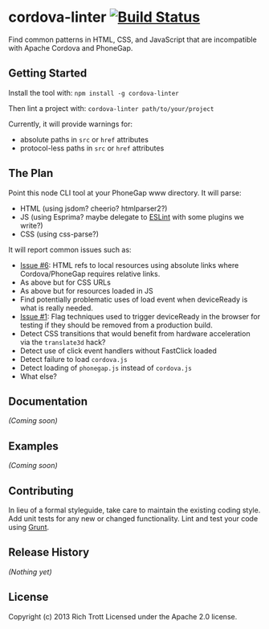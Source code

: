 # cordova-linter [![Build Status](https://secure.travis-ci.org/Trott/cordova-linter.png?branch=master)](http://travis-ci.org/Trott/cordova-linter)

Find common patterns in HTML, CSS, and JavaScript that are incompatible with Apache Cordova and PhoneGap.

## Getting Started
Install the tool with: `npm install -g cordova-linter`

Then lint a project with: `cordova-linter path/to/your/project`

Currently, it will provide warnings for:

* absolute paths in `src` or `href` attributes
* protocol-less paths in `src` or `href` attributes

## The Plan

Point this node CLI tool at your PhoneGap www directory. It will parse:

* HTML (using jsdom? cheerio? htmlparser2?)
* JS (using Esprima? maybe delegate to [ESLint](https://github.com/nzakas/eslint) with some plugins we write?)
* CSS (using css-parse?)

It will report common issues such as:

* [Issue #6](https://github.com/Trott/cordova-linter/issues/6): HTML refs to local resources using absolute links where Cordova/PhoneGap requires relative links.
* As above but for CSS URLs
* As above but for resources loaded in JS
* Find potentially problematic uses of load event when deviceReady is what is really needed.
* [Issue #1](https://github.com/Trott/cordova-linter/issues/1): Flag techniques used to trigger deviceReady in the browser for testing if they should be removed from a production build. 
* Detect CSS transitions that would benefit from hardware acceleration via the `translate3d` hack?
* Detect use of click event handlers without FastClick loaded
* Detect failure to load `cordova.js`
* Detect loading of `phonegap.js` instead of `cordova.js`
* What else?

## Documentation
_(Coming soon)_

## Examples
_(Coming soon)_

## Contributing
In lieu of a formal styleguide, take care to maintain the existing coding style. Add unit tests for any new or changed functionality. Lint and test your code using [Grunt](http://gruntjs.com/).

## Release History
_(Nothing yet)_

## License
Copyright (c) 2013 Rich Trott
Licensed under the Apache 2.0 license.
